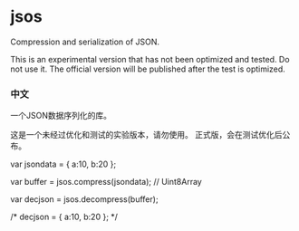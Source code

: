 # jsos
Compression and serialization of JSON.

This is an experimental version that has not been optimized and tested. Do not use it.
The official version will be published after the test is optimized.


### 中文
一个JSON数据序列化的库。

这是一个未经过优化和测试的实验版本，请勿使用。
正式版，会在测试优化后公布。


var jsondata = {
    a:10,
    b:20
};

var buffer = jsos.compress(jsondata); 
// Uint8Array


var decjson = jsos.decompress(buffer); 

/*
decjson = {
    a:10,
    b:20
};
*/